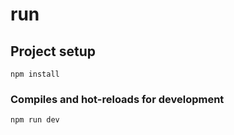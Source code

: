 # run 

## Project setup
```
npm install
```

### Compiles and hot-reloads for development
```
npm run dev
```
 
